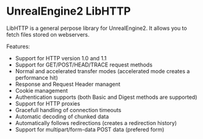 # UnrealEngine2 LibHTTP

LibHTTP is a general perpose library for UnrealEngine2. It allows you to fetch files stored on webservers.

Features:

- Support for HTTP version 1.0 and 1.1
- Support for GET/POST/HEAD/TRACE request methods
- Normal and accelerated transfer modes (accelerated mode creates a performance hit)
- Response and Request Header managent
- Cookie management
- Authentication supports (both Basic and Digest methods are supported)
- Support for HTTP proxies
- Gracefull handling of connection timeouts
- Automatic decoding of chunked data
- Automatically follows redirections (creates a redirection history)
- Support for multipart/form-data POST data (prefered form)


